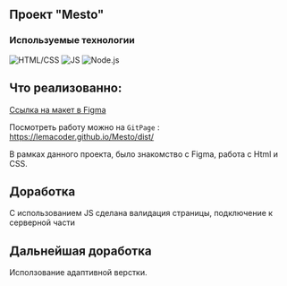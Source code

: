 ## Проект "Mesto"

### Используемые технологии 

![HTML/CSS](https://img.shields.io/badge/HTML/CSS-090909?style=for-the-badge&logo=html5&logoColor=e44d26)
![JS](https://img.shields.io/badge/JavaScript-090909?style=for-the-badge&logo=javascript&logoColor=F7DF1E)
![Node.js](https://img.shields.io/badge/Node.js-090909?style=for-the-badge&logo=node.js&logoColor=white)


## Что реализованно: 

[Ссылка на макет в Figma](https://www.figma.com/design/PSdQFRHoxXJFs2FH8IXViF/JavaScript.-Sprint-9?node-id=0-1&p=f&t=cuk8b3UQbB0TluF0-0)

Посмотреть работу можно на `GitPage` : https://lemacoder.github.io/Mesto/dist/

В рамках данного проекта, было знакомство с Figma, работа с Html и CSS.

## Доработка

С использованием JS сделана валидация страницы, подключение к серверной части

## Дальнейшая доработка

Исползование адаптивной верстки.





